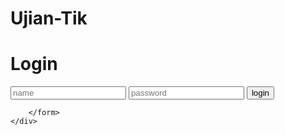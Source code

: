 # Ujian-Tik

<!DOCTYPE html>
<html lang="en">
<head>
    <meta charset="UTF-8">
    <meta name="viewport" content="width=device-width, initial-scale=1.0">
    <link rel="preconnect" href="https://fonts.googleapis.com">
    <link rel="preconnect" href="https://fonts.gstatic.com" crossorigin>
    <link href="https://fonts.googleapis.com/css2?family=Cal+Sans&display=swap" rel="stylesheet">
    <link rel="stylesheet" href="style.css">
    <title>Login</title>
</head>
<body>
    <div class="container">
        <form action="/" method="post">
            <h1>Login</h1>
            <input type="text" class="name" name="name" placeholder="name">
            <input type="password" class="password" name="password" placeholder="password">
            <button type="submit" id="button">login</button>


        </form>
    </div>


<script src="/main.js"></script>
</body>
</html>
